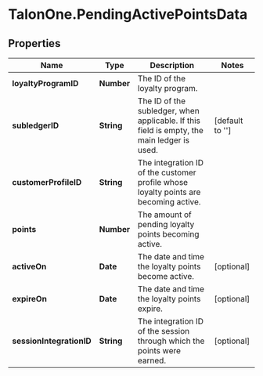 # TalonOne.PendingActivePointsData

## Properties

Name | Type | Description | Notes
------------ | ------------- | ------------- | -------------
**loyaltyProgramID** | **Number** | The ID of the loyalty program. | 
**subledgerID** | **String** | The ID of the subledger, when applicable. If this field is empty, the main ledger is used. | [default to &#39;&#39;]
**customerProfileID** | **String** | The integration ID of the customer profile whose loyalty points are becoming active. | 
**points** | **Number** | The amount of pending loyalty points becoming active. | 
**activeOn** | **Date** | The date and time the loyalty points become active. | [optional] 
**expireOn** | **Date** | The date and time the loyalty points expire. | [optional] 
**sessionIntegrationID** | **String** | The integration ID of the session through which the points were earned. | [optional] 



